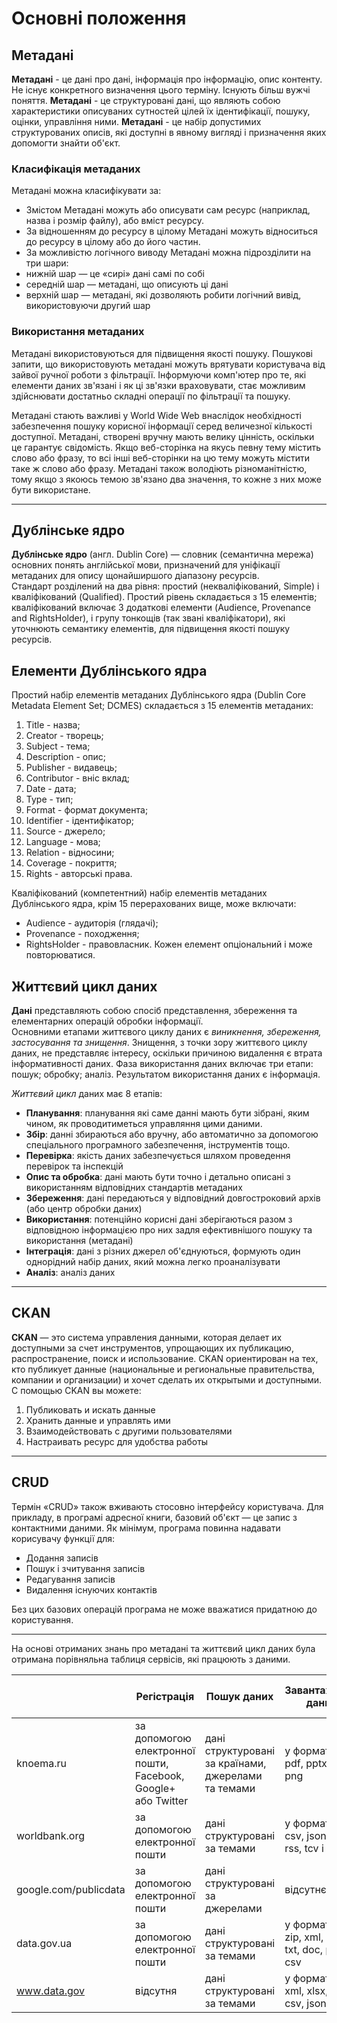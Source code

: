 Основні положення
=================
Метадані
-----------------------
**Метадані** - це дані про дані, інформація про інформацію, опис контенту. Не існує конкретного визначення цього терміну. Існують більш вужчі поняття. **Метадані** - це структуровані дані, що являють собою характеристики описуваних сутностей цілей їх ідентифікації, пошуку, оцінки, управління ними. **Метадані** - це набір допустимих структурованих описів, які доступні в явному вигляді і призначення яких допомогти знайти об'єкт.
### **Класифікація метаданих**
Метадані можна класифікувати за:
* Змістом 
Метадані можуть або описувати сам ресурс (наприклад, назва і розмір файлу), або вміст ресурсу.
* За відношенням до ресурсу в цілому
Метадані можуть відноситься до ресурсу в цілому або до його частин. 
* За можливістю логічного виводу
Метадані можна підрозділити на три шари:
 * нижній шар — це «сирі» дані самі по собі
 * середній шар — метадані, що описують ці дані
 * верхній шар — метадані, які дозволяють робити логічний вивід, використовуючи другий шар
 
### **Використання метаданих**
Метадані використовуються для підвищення якості пошуку. Пошукові запити, що використовують метадані можуть врятувати користувача від зайвої ручної роботи з фільтрації. Інформуючи комп'ютер про те, які елементи даних зв'язані і як ці зв'язки враховувати, стає можливим здійснювати достатньо складні операції по фільтрації та пошуку. 

Метадані стають важливі у World Wide Web внаслідок необхідності забезпечення пошуку корисної інформації серед величезної кількості доступної. Метадані, створені вручну мають велику цінність, оскільки це гарантує свідомість. Якщо веб-сторінка на якусь певну тему містить слово або фразу, то всі інші веб-сторінки на цю тему можуть містити таке ж слово або фразу. Метадані також володіють різноманітністю, тому якщо з якоюсь темою зв'язано два значення, то кожне з них може бути використане. 
***
Дублінське ядро
-----------------------
**Дублінське ядро** (англ. Dublin Core) — словник (семантична мережа) основних понять англійської мови, призначений для уніфікації метаданих для опису щонайширшого діапазону ресурсів.  
Стандарт розділений на два рівня: простий (некваліфікований, Simple) і кваліфікований (Qualified). Простий рівень складається з 15 елементів; кваліфікований включає 3 додаткові елементи (Audience, Provenance and RightsHolder), і групу тонкощів (так звані кваліфікатори), які уточнюють семантику елементів, для підвищення якості пошуку ресурсів.  
## **Елементи Дублінського ядра**  
Простий набір елементів метаданих Дублінського ядра (Dublin Core Metadata Element Set; DCMES) складається з 15 елементів метаданих:      
 1. Title - назва;  
 2. Creator - творець;  
 3. Subject - тема;  
 4. Description - опис;  
 5. Publisher - видавець;  
 6. Contributor - вніс вклад;  
 7. Date - дата;  
 8. Type - тип;  
 9. Format - формат документа;  
 10. Identifier - ідентифікатор;  
 11. Source - джерело;  
 12. Language - мова;  
 13. Relation - відносини;  
 14. Coverage - покриття;   
 15. Rights - авторські права.   
 
Кваліфікований (компетентний) набір елементів метаданих Дублінського ядра, крім 15 перерахованих вище, може включати:
 * Audience - аудиторія (глядачі);
 * Provenance - походження;
 * RightsHolder - правовласник.   Кожен елемент опціональний і може повторюватися.  
 
 Життєвий цикл даних
 -----------------------
 **Дані** представляють собою спосіб представлення, збереження та елементарних операцій обробки інформації.  
 Основними етапами життєвого циклу даних є *виникнення, збереження, застосування та знищення*. Знищення, з точки зору життєвого циклу даних, не представляє інтересу, оскільки причиною видалення є втрата інформативності даних. Фаза використання даних включає три етапи:  пошук;  обробку;  аналіз. Результатом використання даних є інформація.  
   
 *Життєвий цикл* даних має 8 етапів:  
 * **Планування**: планування які саме данні мають бути зібрані, яким чином, як проводитиметься управляння цими даними.  
 * **Збір**: данні збираються або вручну, або автоматично за допомогою спеціального програмного забезпечення, інструментів тощо.  
 * **Перевірка**: якість даних забезпечується шляхом проведення перевірок та інспекцій  
 * **Опис та обробка**: дані мають бути точно і детально описані з використанням відповідних стандартів метаданих  
 * **Збереження**: дані передаються у відповідний довгостроковий архів (або центр обробки даних)  
 * **Використання**: потенційно корисні дані зберігаються разом з відповідною інформацією про них задля ефективнішого пошуку та використання (метадані)  
 * **Інтеграція**: дані з різних джерел об'єднуються, формують один однорідний набір даних, який можна легко проаналізувати  
 * **Аналіз**: аналіз даних 
 

----------------------- 
CKAN
-----------------------
**CKAN** — это система управления данными, которая делает их доступными за счет инструментов, упрощающих их публикацию, распространение, поиск и использование. 
CKAN ориентирован на тех, кто публикует данные (национальные и региональные правительства, компании и организации) и хочет сделать их открытыми и доступными. 
С помощью CKAN вы можете: 

1. Публиковать и искать данные 
2. Хранить данные и управлять ими 
3. Взаимодействовать с другими пользователями 
4. Настраивать ресурс для удобства работы 

----------------------- 
CRUD 
-----------------------
Термін «CRUD» також вживають стосовно інтерфейсу користувача. Для прикладу, в програмі адресної книги, базовий об'єкт — це запис з контактними даними. Як мінімум, програма повинна надавати корисувачу функції для: 
 * Додання записів 
 * Пошук і зчитування записів 
 * Редагування записів 
 * Видалення існуючих контактів  
 
Без цих базових операцій програма не може вважатися придатною до користування. 
 ***
 На основі отриманих знань про метадані та життєвий цикл даних була отримана порівняльна таблиця сервісів, які працюють з даними.

   
|  | Регістрація | Пошук даних | Завантаження даних | Завантаження власних даних | Керування версіями даних |
|-----------------------|----------------------------------------------------------------|-----------------------------------------------------|-----------------------------------------------|----------------------------|--------------------------|
| knoema.ru | за допомогою електронної  пошти, Facebook, Google+ або Twitter | дані структуровані за країнами, джерелами та темами | у форматах pdf, pptx, xlsx і png | у форматах xlsx, csv і tcv | відсутнє |
| worldbank.org | за допомогою електронної пошти | дані структуровані за темами | у форматах csv, json, rdf, rss, tcv і xml | відсутнє | відсутнє |
| google.com/publicdata | за допомогою електронної пошти | дані структуровані за джерелами | відсутнє | у форматі DSPL | відсутнє |
| data.gov.ua | за допомогою електронної пошти | дані структуровані за темами | у форматах zip, xml, xlsx, txt, doc, pdf, csv | + | + |
| www.data.gov | відсутня | дані структуровані за темами | у форматах xml, xlsx, pdf, csv, json та ін. | відсутнє | відсутнє |     

     
